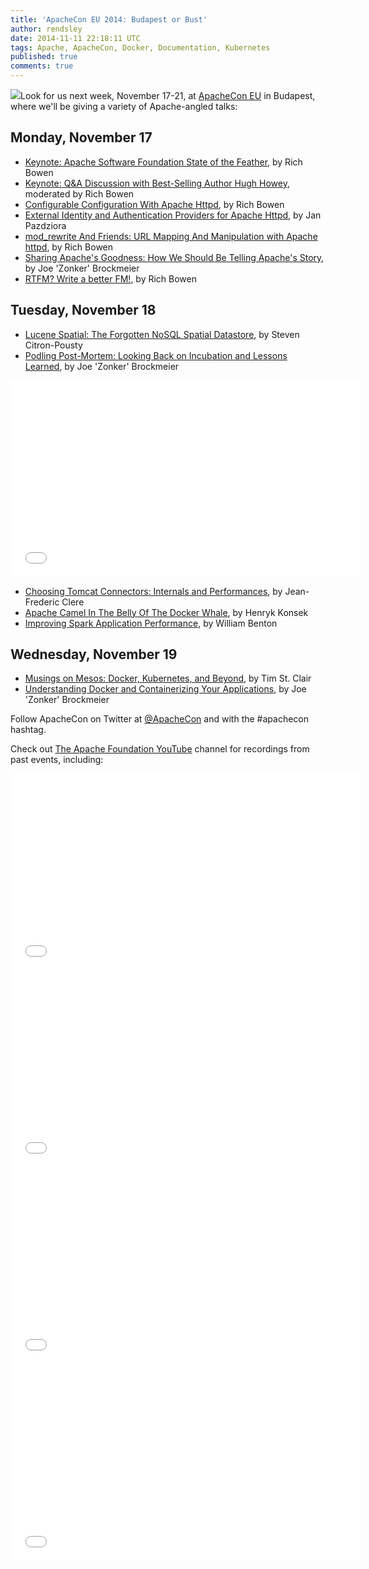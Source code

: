 ```yaml
---
title: 'ApacheCon EU 2014: Budapest or Bust'
author: rendsley
date: 2014-11-11 22:18:11 UTC
tags: Apache, ApacheCon, Docker, Documentation, Kubernetes
published: true
comments: true
---
```


![](blog/ApacheConBudapest.png)Look for us next week, November 17-21, at [ApacheCon EU](http://events.linuxfoundation.org/events/apachecon-europe) in Budapest, where we'll be giving a variety of Apache-angled talks:

## Monday, November 17

* [Keynote: Apache Software Foundation State of the Feather](http://sched.co/1pbz2S9), by Rich Bowen
* [Keynote: Q&A Discussion with Best-Selling Author Hugh Howey](http://sched.co/1pbyhZi), moderated by Rich Bowen
* [Configurable Configuration With Apache Httpd](http://sched.co/1pbqniI), by Rich Bowen
* [External Identity and Authentication Providers for Apache Httpd](http://sched.co/1pbrMWC), by Jan Pazdziora
* [mod_rewrite And Friends: URL Mapping And Manipulation with Apache httpd](http://sched.co/1nyXM8I), by Rich Bowen
* [Sharing Apache's Goodness: How We Should Be Telling Apache's Story](http://sched.co/1p7jDzE), by Joe 'Zonker' Brockmeier
* [RTFM? Write a better FM!](http://sched.co/1A4gOb7), by Rich Bowen
 
## Tuesday, November 18

* [Lucene Spatial: The Forgotten NoSQL Spatial Datastore](http://sched.co/1nyXT4e), by Steven Citron-Pousty
* [Podling Post-Mortem: Looking Back on Incubation and Lessons Learned](http://sched.co/1p71qC4), by Joe 'Zonker' Brockmeier

<iframe width="560" height="315" src="//www.youtube.com/embed/rVsJkBzPuG4" frameborder="0" allowfullscreen></iframe>

* [Choosing Tomcat Connectors: Internals and Performances](http://sched.co/1pbmhHx), by Jean-Frederic Clere
* [Apache Camel In The Belly Of The Docker Whale](http://sched.co/1pbuU4E), by Henryk Konsek
* [Improving Spark Application Performance](http://sched.co/YUEVdw), by William Benton

## Wednesday, November 19

* [Musings on Mesos: Docker, Kubernetes, and Beyond](http://sched.co/1te1Ngj), by Tim St. Clair
* [Understanding Docker and Containerizing Your Applications](http://sched.co/1p6Zfi7), by Joe 'Zonker' Brockmeier


Follow ApacheCon on Twitter at [@ApacheCon](https://twitter.com/ApacheCon) and with the #apachecon hashtag.

Check out [The Apache Foundation YouTube](https://www.youtube.com/user/TheApacheFoundation/feed) channel for recordings from past events, including:

<iframe width="560" height="315" src="//www.youtube.com/embed/bCTDlN_KBFc" frameborder="0" allowfullscreen></iframe>

<iframe width="560" height="315" src="//www.youtube.com/embed/ZRoYwsjzOlU" frameborder="0" allowfullscreen></iframe>

<iframe width="560" height="315" src="//www.youtube.com/embed/KKVO_xgRKbA" frameborder="0" allowfullscreen></iframe>

<iframe width="560" height="315" src="//www.youtube.com/embed/j0X9gRjJ_rc" frameborder="0" allowfullscreen></iframe>